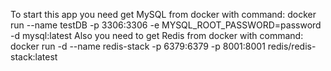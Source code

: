 To start this app you need get MySQL from docker with command:
docker run --name testDB -p 3306:3306 -e MYSQL_ROOT_PASSWORD=password -d mysql:latest
Also you need to get Redis from docker with command:
docker run -d --name redis-stack -p 6379:6379 -p 8001:8001 redis/redis-stack:latest
